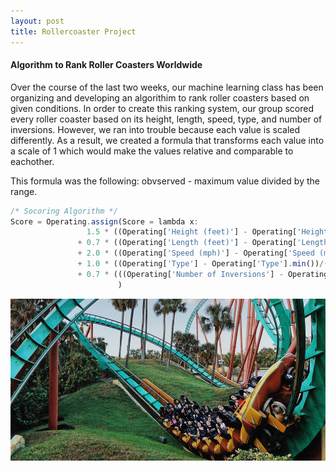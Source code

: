 ```yaml
---
layout: post
title: Rollercoaster Project
---
```

#### Algorithm to Rank Roller Coasters Worldwide

Over the course of the last two weeks, our machine learning class has been organizing and developing an algorithim to rank roller coasters based on given conditions. In order to create this ranking system, our group scored every roller coaster based on its height, length, speed, type, and number of inversions. However, we ran into trouble because each value is scaled differently. As a result, we created a formula that transforms each value into a scale of 1 which would make the values relative and comparable to eachother. 

This formula was the following: obvserved - maximum value divided by the range. 

```javascript
/* Socoring Algorithm */
Score = Operating.assign(Score = lambda x:
                 1.5 * ((Operating['Height (feet)'] - Operating['Height (feet)'].min())/(Operating['Height (feet)'].max() - Operating['Height (feet)'].min()))
               + 0.7 * ((Operating['Length (feet)'] - Operating['Length (feet)'].min())/(Operating['Length (feet)'].max() - Operating['Length (feet)'].min()))
               + 2.0 * ((Operating['Speed (mph)'] - Operating['Speed (mph)'].min())/(Operating['Speed (mph)'].max() - Operating['Speed (mph)'].min()))
               + 1.0 * ((Operating['Type'] - Operating['Type'].min())/(Operating['Type'].max() - Operating['Type'].min()))
               + 0.7 * (((Operating['Number of Inversions'] - Operating['Number of Inversions'].min())/(Operating['Number of Inversions'].max() - Operating['Number of Inversions'].min())))
                        )
```

<img src="/images/rollercoaster.jpeg" width="600"/>